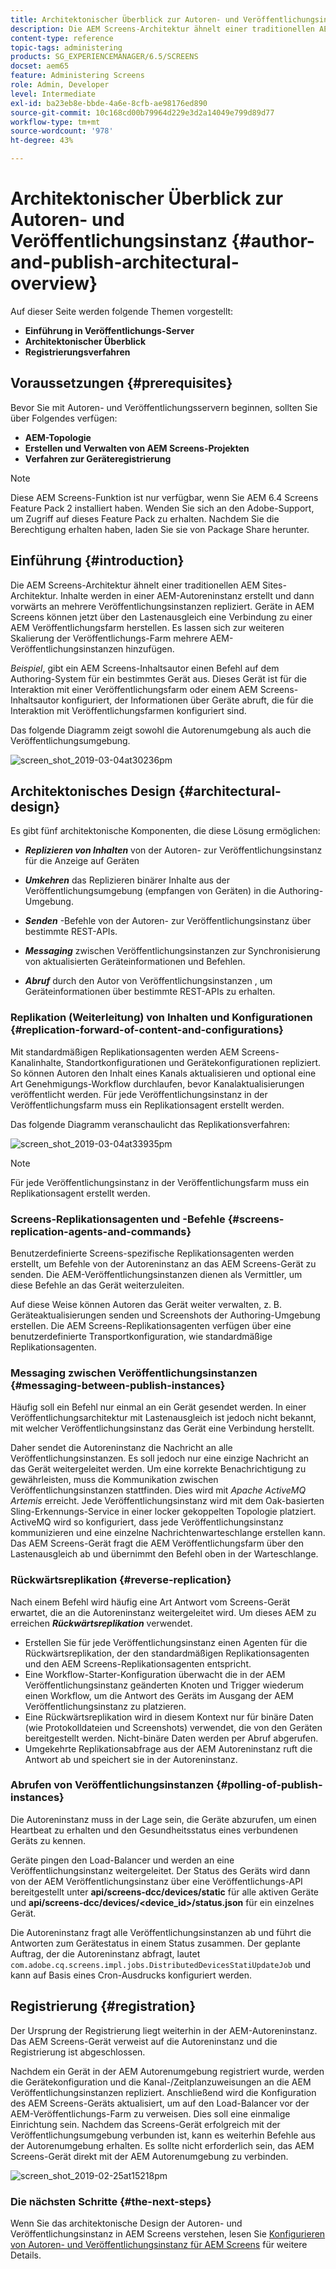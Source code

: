 ```yaml
---
title: Architektonischer Überblick zur Autoren- und Veröffentlichungsinstanz
description: Die AEM Screens-Architektur ähnelt einer traditionellen AEM Sites-Architektur. Inhalte werden in einer AEM Autoreninstanz erstellt und dann vorwärts an mehrere Veröffentlichungsinstanzen repliziert.
content-type: reference
topic-tags: administering
products: SG_EXPERIENCEMANAGER/6.5/SCREENS
docset: aem65
feature: Administering Screens
role: Admin, Developer
level: Intermediate
exl-id: ba23eb8e-bbde-4a6e-8cfb-ae98176ed890
source-git-commit: 10c168cd00b79964d229e3d2a14049e799d89d77
workflow-type: tm+mt
source-wordcount: '978'
ht-degree: 43%

---
```


# Architektonischer Überblick zur Autoren- und Veröffentlichungsinstanz {#author-and-publish-architectural-overview}

Auf dieser Seite werden folgende Themen vorgestellt:

* **Einführung in Veröffentlichungs-Server**
* **Architektonischer Überblick**
* **Registrierungsverfahren**

## Voraussetzungen {#prerequisites}

Bevor Sie mit Autoren- und Veröffentlichungsservern beginnen, sollten Sie über Folgendes verfügen:

* **AEM-Topologie**
* **Erstellen und Verwalten von AEM Screens-Projekten**
* **Verfahren zur Geräteregistrierung**

>[!NOTE]
>
>Diese AEM Screens-Funktion ist nur verfügbar, wenn Sie AEM 6.4 Screens Feature Pack 2 installiert haben. Wenden Sie sich an den Adobe-Support, um Zugriff auf dieses Feature Pack zu erhalten. Nachdem Sie die Berechtigung erhalten haben, laden Sie sie von Package Share herunter.

## Einführung {#introduction}

Die AEM Screens-Architektur ähnelt einer traditionellen AEM Sites-Architektur. Inhalte werden in einer AEM-Autoreninstanz erstellt und dann vorwärts an mehrere Veröffentlichungsinstanzen repliziert. Geräte in AEM Screens können jetzt über den Lastenausgleich eine Verbindung zu einer AEM Veröffentlichungsfarm herstellen. Es lassen sich zur weiteren Skalierung der Veröffentlichungs-Farm mehrere AEM-Veröffentlichungsinstanzen hinzufügen.

*Beispiel*, gibt ein AEM Screens-Inhaltsautor einen Befehl auf dem Authoring-System für ein bestimmtes Gerät aus. Dieses Gerät ist für die Interaktion mit einer Veröffentlichungsfarm oder einem AEM Screens-Inhaltsautor konfiguriert, der Informationen über Geräte abruft, die für die Interaktion mit Veröffentlichungsfarmen konfiguriert sind.

Das folgende Diagramm zeigt sowohl die Autorenumgebung als auch die Veröffentlichungsumgebung.

![screen_shot_2019-03-04at30236pm](assets/screen_shot_2019-03-04at30236pm.png)

## Architektonisches Design {#architectural-design}

Es gibt fünf architektonische Komponenten, die diese Lösung ermöglichen:

* ***Replizieren von Inhalten*** von der Autoren- zur Veröffentlichungsinstanz für die Anzeige auf Geräten

* ***Umkehren*** das Replizieren binärer Inhalte aus der Veröffentlichungsumgebung (empfangen von Geräten) in die Authoring-Umgebung.
* ***Senden*** -Befehle von der Autoren- zur Veröffentlichungsinstanz über bestimmte REST-APIs.
* ***Messaging*** zwischen Veröffentlichungsinstanzen zur Synchronisierung von aktualisierten Geräteinformationen und Befehlen.
* ***Abruf*** durch den Autor von Veröffentlichungsinstanzen , um Geräteinformationen über bestimmte REST-APIs zu erhalten.

### Replikation (Weiterleitung) von Inhalten und Konfigurationen  {#replication-forward-of-content-and-configurations}

Mit standardmäßigen Replikationsagenten werden AEM Screens-Kanalinhalte, Standortkonfigurationen und Gerätekonfigurationen repliziert. So können Autoren den Inhalt eines Kanals aktualisieren und optional eine Art Genehmigungs-Workflow durchlaufen, bevor Kanalaktualisierungen veröffentlicht werden. Für jede Veröffentlichungsinstanz in der Veröffentlichungsfarm muss ein Replikationsagent erstellt werden.

Das folgende Diagramm veranschaulicht das Replikationsverfahren:

![screen_shot_2019-03-04at33935pm](assets/screen_shot_2019-03-04at33935pm.png)

>[!NOTE]
>
>Für jede Veröffentlichungsinstanz in der Veröffentlichungsfarm muss ein Replikationsagent erstellt werden.

### Screens-Replikationsagenten und -Befehle  {#screens-replication-agents-and-commands}

Benutzerdefinierte Screens-spezifische Replikationsagenten werden erstellt, um Befehle von der Autoreninstanz an das AEM Screens-Gerät zu senden. Die AEM-Veröffentlichungsinstanzen dienen als Vermittler, um diese Befehle an das Gerät weiterzuleiten.

Auf diese Weise können Autoren das Gerät weiter verwalten, z. B. Geräteaktualisierungen senden und Screenshots der Authoring-Umgebung erstellen. Die AEM Screens-Replikationsagenten verfügen über eine benutzerdefinierte Transportkonfiguration, wie standardmäßige Replikationsagenten.

### Messaging zwischen Veröffentlichungsinstanzen  {#messaging-between-publish-instances}

Häufig soll ein Befehl nur einmal an ein Gerät gesendet werden. In einer Veröffentlichungsarchitektur mit Lastenausgleich ist jedoch nicht bekannt, mit welcher Veröffentlichungsinstanz das Gerät eine Verbindung herstellt.

Daher sendet die Autoreninstanz die Nachricht an alle Veröffentlichungsinstanzen. Es soll jedoch nur eine einzige Nachricht an das Gerät weitergeleitet werden. Um eine korrekte Benachrichtigung zu gewährleisten, muss die Kommunikation zwischen Veröffentlichungsinstanzen stattfinden. Dies wird mit *Apache ActiveMQ Artemis* erreicht. Jede Veröffentlichungsinstanz wird mit dem Oak-basierten Sling-Erkennungs-Service in einer locker gekoppelten Topologie platziert. ActiveMQ wird so konfiguriert, dass jede Veröffentlichungsinstanz kommunizieren und eine einzelne Nachrichtenwarteschlange erstellen kann. Das AEM Screens-Gerät fragt die AEM Veröffentlichungsfarm über den Lastenausgleich ab und übernimmt den Befehl oben in der Warteschlange.

### Rückwärtsreplikation {#reverse-replication}

Nach einem Befehl wird häufig eine Art Antwort vom Screens-Gerät erwartet, die an die Autoreninstanz weitergeleitet wird. Um dieses AEM zu erreichen ***Rückwärtsreplikation*** verwendet.

* Erstellen Sie für jede Veröffentlichungsinstanz einen Agenten für die Rückwärtsreplikation, der den standardmäßigen Replikationsagenten und den AEM Screens-Replikationsagenten entspricht.
* Eine Workflow-Starter-Konfiguration überwacht die in der AEM Veröffentlichungsinstanz geänderten Knoten und Trigger wiederum einen Workflow, um die Antwort des Geräts im Ausgang der AEM Veröffentlichungsinstanz zu platzieren.
* Eine Rückwärtsreplikation wird in diesem Kontext nur für binäre Daten (wie Protokolldateien und Screenshots) verwendet, die von den Geräten bereitgestellt werden. Nicht-binäre Daten werden per Abruf abgerufen.
* Umgekehrte Replikationsabfrage aus der AEM Autoreninstanz ruft die Antwort ab und speichert sie in der Autoreninstanz.

### Abrufen von Veröffentlichungsinstanzen  {#polling-of-publish-instances}

Die Autoreninstanz muss in der Lage sein, die Geräte abzurufen, um einen Heartbeat zu erhalten und den Gesundheitsstatus eines verbundenen Geräts zu kennen.

Geräte pingen den Load-Balancer und werden an eine Veröffentlichungsinstanz weitergeleitet. Der Status des Geräts wird dann von der AEM Veröffentlichungsinstanz über eine Veröffentlichungs-API bereitgestellt unter **api/screens-dcc/devices/static** für alle aktiven Geräte und **api/screens-dcc/devices/&lt;device_id>/status.json** für ein einzelnes Gerät.

Die Autoreninstanz fragt alle Veröffentlichungsinstanzen ab und führt die Antworten zum Gerätestatus in einem Status zusammen. Der geplante Auftrag, der die Autoreninstanz abfragt, lautet `com.adobe.cq.screens.impl.jobs.DistributedDevicesStatiUpdateJob` und kann auf Basis eines Cron-Ausdrucks konfiguriert werden.

## Registrierung {#registration}

Der Ursprung der Registrierung liegt weiterhin in der AEM-Autoreninstanz. Das AEM Screens-Gerät verweist auf die Autoreninstanz und die Registrierung ist abgeschlossen.

Nachdem ein Gerät in der AEM Autorenumgebung registriert wurde, werden die Gerätekonfiguration und die Kanal-/Zeitplanzuweisungen an die AEM Veröffentlichungsinstanzen repliziert. Anschließend wird die Konfiguration des AEM Screens-Geräts aktualisiert, um auf den Load-Balancer vor der AEM-Veröffentlichungs-Farm zu verweisen. Dies soll eine einmalige Einrichtung sein. Nachdem das Screens-Gerät erfolgreich mit der Veröffentlichungsumgebung verbunden ist, kann es weiterhin Befehle aus der Autorenumgebung erhalten. Es sollte nicht erforderlich sein, das AEM Screens-Gerät direkt mit der AEM Autorenumgebung zu verbinden.

![screen_shot_2019-02-25at15218pm](assets/screen_shot_2019-02-25at15218pm.png)

### Die nächsten Schritte {#the-next-steps}

Wenn Sie das architektonische Design der Autoren- und Veröffentlichungsinstanz in AEM Screens verstehen, lesen Sie [Konfigurieren von Autoren- und Veröffentlichungsinstanz für AEM Screens](author-and-publish.md) für weitere Details.
